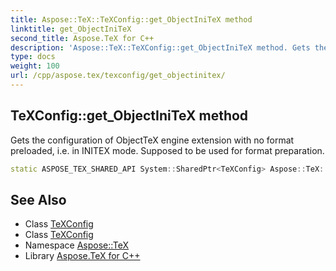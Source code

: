```yaml
---
title: Aspose::TeX::TeXConfig::get_ObjectIniTeX method
linktitle: get_ObjectIniTeX
second_title: Aspose.TeX for C++
description: 'Aspose::TeX::TeXConfig::get_ObjectIniTeX method. Gets the configuration of ObjectTeX engine extension with no format preloaded, i.e. in INITEX mode. Supposed to be used for format preparation in C++.'
type: docs
weight: 100
url: /cpp/aspose.tex/texconfig/get_objectinitex/
---
```

## TeXConfig::get_ObjectIniTeX method


Gets the configuration of ObjectTeX engine extension with no format preloaded, i.e. in INITEX mode. Supposed to be used for format preparation.

```cpp
static ASPOSE_TEX_SHARED_API System::SharedPtr<TeXConfig> Aspose::TeX::TeXConfig::get_ObjectIniTeX()
```

## See Also

* Class [TeXConfig](../)
* Class [TeXConfig](../)
* Namespace [Aspose::TeX](../../)
* Library [Aspose.TeX for C++](../../../)
